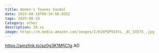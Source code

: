 ```yaml
---
title: Women's Townes Sandal
date: 2025-08-18T08:34:56.035Z
tags: 2025-08-18
Category: other
description: 39.xx
image: https://m.media-amazon.com/images/I/616PQP924tL._AC_SX575_.jpg
---
```

https://amzlink.to/az0g3K1MfjC1g
AD